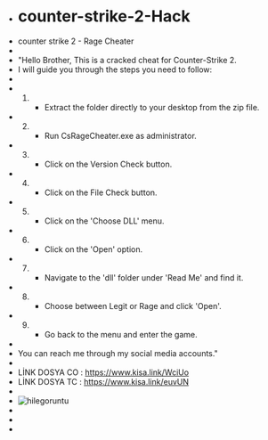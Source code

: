 - # counter-strike-2-Hack
- counter strike 2 - Rage Cheater
- 
- "Hello Brother, This is a cracked cheat for Counter-Strike 2.
- I will guide you through the steps you need to follow:
- 
- 1.  - Extract the folder directly to your desktop from the zip file.
- 2.  - Run CsRageCheater.exe as administrator.
- 3.  - Click on the Version Check button.
- 4.  - Click on the File Check button.
- 5.  - Click on the 'Choose DLL' menu.
- 6.  - Click on the 'Open' option.
- 7. - Navigate to the 'dll' folder under 'Read Me' and find it.
- 8. - Choose between Legit or Rage and click 'Open'.
- 9. - Go back to the menu and enter the game.
- 
- You can reach me through my social media accounts."
- 
- LİNK DOSYA CO : https://www.kisa.link/WciUo 
- LİNK DOSYA TC : https://www.kisa.link/euvUN
- 
- ![hilegoruntu](https://github.com/RageCheater/counter-strike-2-Hack/assets/173115721/6d9866e5-7f84-4953-8ce1-a928ebb628a5)
- 
- 
- 
